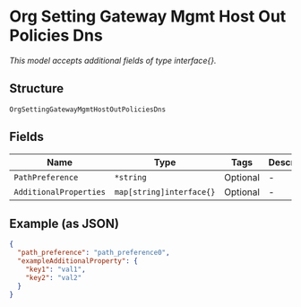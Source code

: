 
# Org Setting Gateway Mgmt Host Out Policies Dns

*This model accepts additional fields of type interface{}.*

## Structure

`OrgSettingGatewayMgmtHostOutPoliciesDns`

## Fields

| Name | Type | Tags | Description |
|  --- | --- | --- | --- |
| `PathPreference` | `*string` | Optional | - |
| `AdditionalProperties` | `map[string]interface{}` | Optional | - |

## Example (as JSON)

```json
{
  "path_preference": "path_preference0",
  "exampleAdditionalProperty": {
    "key1": "val1",
    "key2": "val2"
  }
}
```

